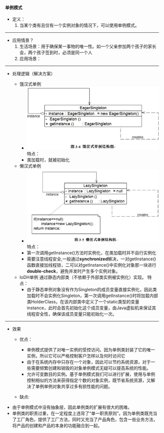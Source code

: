 #### 单例模式


* 定义：
    1. 当某个类有且仅有一个实例对象的情况下，可以使用单例模式。
-----
* 应用情景？
    1. 生活场景：用于确保某一事物的唯一性。如一个父亲参加两个孩子的家长会，两个孩子签到时，必须是同一个人
    2. 应用场景： 

-------
*  处理逻辑（解决方案）

	* 饿汉式单例
    	* ![eagersingleton.gif](eagersingleton.gif)
    特点：
    	* 类加载时，就被初始化
	* 懒汉式单例
    	* ![lazsingleton.gif](lazysingleton.gif)
    特点：
    	* 第一次调用getInstance()方法时实例化，在类加载时并不自行实例化
    	* 需要注意线程安全,一般通过**synchronized**解决，一对getInstance()函数直接加线程锁，二可以对getInstance()中实例化对象那一块进行**double-check**，避免并发时产生多个实例对象。
	* IoDH单例
    	通过静态内部类（不依赖于外部类实例被实例化）实现。
    特点：
    	* 由于静态单例对象没有作为Singleton的成员变量直接实例化，因此类加载时不会实例化Singleton，第一次调用getInstance()时将加载内部类HolderClass，在该内部类中定义了一个static类型的变量instance，此时会首先初始化这个成员变量，由Java虚拟机来保证其线程安全性，确保该成员变量只能初始化一次。

--------
* 效果
 	* 优点：
         * 单例模式提供了对唯一实例的受控访问。因为单例类封装了它的唯一实例，所以它可以严格控制客户怎样以及何时访问它
         * 由于在系统内存中只存在一个对象，因此可以节约系统资源，对于一些需要频繁创建和销毁的对象单例模式无疑可以提高系统的性能。
         * 允许可变数目的实例。基于单例模式我们可以进行扩展，使用与单例控制相似的方法来获得指定个数的对象实例，既节省系统资源，又解决了单例单例对象共享过多有损性能的问题。

 	* 缺点: 
 * 由于单例模式中没有抽象层，因此单例类的扩展有很大的困难。
 * 单例类的职责过重，在一定程度上违背了“单一职责原则”。因为单例类既充当了工厂角色，提供了工厂方法，同时又充当了产品角色，包含一些业务方法，将产品的创建和产品的本身的功能融合到一起。